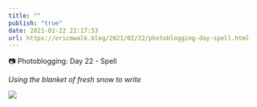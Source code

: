 ```yaml
---
title: ""
publish: "true"
date: 2021-02-22 22:17:53
url: https://ericmwalk.blog/2021/02/22/photoblogging-day-spell.html
---
```


📷 Photoblogging: Day 22 - Spell


*Using the blanket of fresh snow to write*


![](https://ericmwalk.blog/uploads/2021/187e0804ea.jpg)